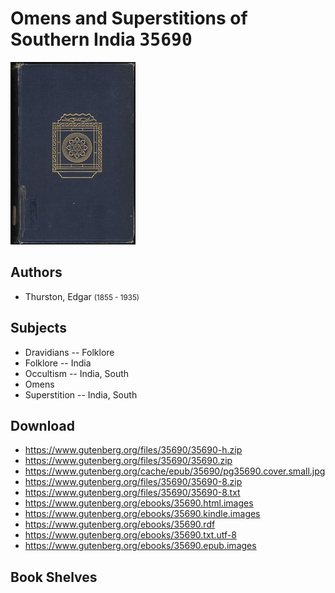 # Omens and Superstitions of Southern India <kbd>35690</kbd>

![](./cover.medium.jpg "")

## Authors


 - Thurston, Edgar <small>(1855 - 1935)</small>

## Subjects


 - Dravidians -- Folklore
 - Folklore -- India
 - Occultism -- India, South
 - Omens
 - Superstition -- India, South

## Download


 - https://www.gutenberg.org/files/35690/35690-h.zip
 - https://www.gutenberg.org/files/35690/35690.zip
 - https://www.gutenberg.org/cache/epub/35690/pg35690.cover.small.jpg
 - https://www.gutenberg.org/files/35690/35690-8.zip
 - https://www.gutenberg.org/files/35690/35690-8.txt
 - https://www.gutenberg.org/ebooks/35690.html.images
 - https://www.gutenberg.org/ebooks/35690.kindle.images
 - https://www.gutenberg.org/ebooks/35690.rdf
 - https://www.gutenberg.org/ebooks/35690.txt.utf-8
 - https://www.gutenberg.org/ebooks/35690.epub.images

## Book Shelves


